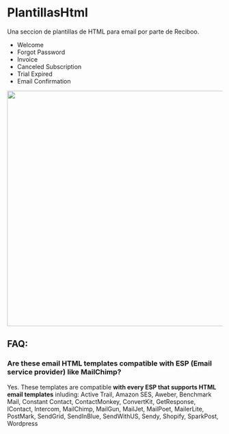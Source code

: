 # PlantillasHtml
Una seccion de plantillas de HTML para email por parte de Reciboo.

- Welcome
- Forgot Password
- Invoice
- Canceled Subscription
- Trial Expired
- Email Confirmation

<img src="https://user-images.githubusercontent.com/5107590/55488178-d647eb80-562f-11e9-9bda-500d6b88737b.png" width="550px">

## FAQ:
### Are these email HTML templates compatible with ESP (Email service provider) like MailChimp?
Yes. These templates are compatible **with every ESP that supports HTML email templates** inluding: 
Active Trail, Amazon SES, Aweber, Benchmark Mail, Constant Contact, ContactMonkey, ConvertKit, GetResponse, 
IContact, Intercom, MailChimp, MailGun, MailJet, MailPoet, MailerLite, PostMark, SendGrid, SendInBlue,
SendWithUS, Sendy, Shopify, SparkPost, Wordpress 
